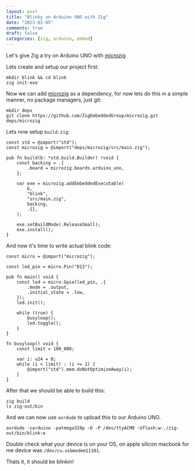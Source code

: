 ```yaml
---
layout: post
title: "Blinky on Arduino UNO with Zig"
date: "2023-01-05"
comments: true
draft: false
categories: [zig, arduino, embed]
---
```


Let's give Zig a try on Arduino UNO with [microzig](https://github.com/ZigEmbeddedGroup/microzig)

<!--more-->

Lets create and setup our project first:

```
mkdir blink && cd blink
zig init-exe
```

Now we can add [microzig](https://github.com/ZigEmbeddedGroup/microzig) as a dependency, for now lets do this in a simple manner, no package managers, just git:


```
mkdir deps
git clone https://github.com/ZigEmbeddedGroup/microzig.git deps/microzig
```

Lets now setup `build.zig`:

```zig
const std = @import("std");
const microzig = @import("deps/microzig/src/main.zig");

pub fn build(b: *std.build.Builder) !void {
    const backing = .{
        .board = microzig.boards.arduino_uno,
    };

    var exe = microzig.addEmbeddedExecutable(
        b,
        "blink",
        "src/main.zig",
        backing,
        .{},
    );

    exe.setBuildMode(.ReleaseSmall);
    exe.install();
}
```


And now it's time to write actual blink code:

```zig
const micro = @import("microzig");

const led_pin = micro.Pin("D13");

pub fn main() void {
    const led = micro.Gpio(led_pin, .{
        .mode = .output,
        .initial_state = .low,
    });
    led.init();

    while (true) {
        busyloop();
        led.toggle();
    }
}

fn busyloop() void {
    const limit = 100_000;

    var i: u24 = 0;
    while (i < limit) : (i += 1) {
        @import("std").mem.doNotOptimizeAway(i);
    }
}
```


After that we should be able to build this:

```
zig build
ls zig-out/bin
```

And we can now use `avrdude` to upload this to our Arduino UNO.

```
avrdude -carduino -patmega328p -D -P /dev/ttyACM0 -Uflash:w:./zig-out/bin/blink:e
```

Double check what your device is on your OS, on apple silicon macbook for me device was `/dev/cu.usbmodem11101`.

Thats it, it should be blinkin!
